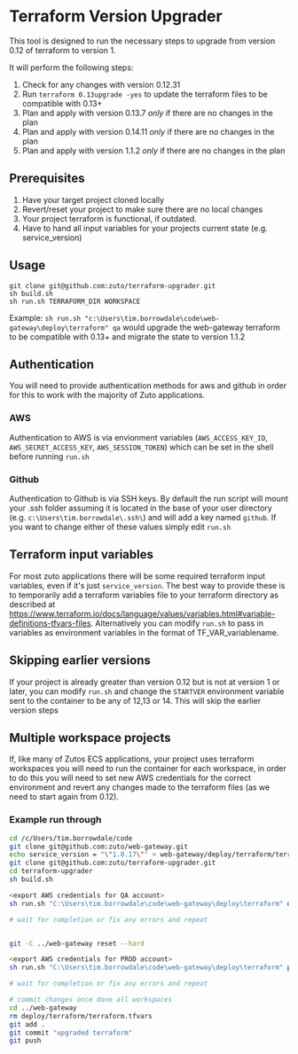 # Terraform Version Upgrader

This tool is designed to run the necessary steps to upgrade from version 0.12 of terraform to version 1.

It will perform the following steps:

1. Check for any changes with version 0.12.31
2. Run `terraform 0.13upgrade -yes` to update the terraform files to be compatible with 0.13+
3. Plan and apply with version 0.13.7 _only_ if there are no changes in the plan
4. Plan and apply with version 0.14.11 _only_ if there are no changes in the plan
5. Plan and apply with version 1.1.2 _only_ if there are no changes in the plan

## Prerequisites

1. Have your target project cloned locally
2. Revert/reset your project to make sure there are no local changes
3. Your project terraform is functional, if outdated.
4. Have to hand all input variables for your projects current state (e.g. service_version)

## Usage

```
git clone git@github.com:zuto/terraform-upgrader.git
sh build.sh
sh run.sh TERRAFORM_DIR WORKSPACE
```

Example: `sh run.sh "c:\Users\tim.borrowdale\code\web-gateway\deploy\terraform" qa` would upgrade the web-gateway terraform to be compatible with 0.13+ and migrate the state to version 1.1.2

## Authentication

You will need to provide authentication methods for aws and github in order for this to work with the majority of Zuto applications.

### AWS

Authentication to AWS is via envionment variables (`AWS_ACCESS_KEY_ID`, `AWS_SECRET_ACCESS_KEY`, `AWS_SESSION_TOKEN`) which can be set in the shell before running `run.sh`

### Github

Authentication to Github is via SSH keys. By default the run script will mount your .ssh folder assuming it is located in the base of your user directory (e.g. `c:\Users\tim.borrowdale\.ssh\`) and will add a key named `github`. If you want to change either of these values simply edit `run.sh`

## Terraform input variables

For most zuto applications there will be some required terraform input variables, even if it's just `service_version`. The best way to provide these is to temporarily add a terraform variables file to your terraform directory as described at https://www.terraform.io/docs/language/values/variables.html#variable-definitions-tfvars-files. Alternatively you can modify `run.sh` to pass in variables as environment variables in the format of TF_VAR_variablename.

## Skipping earlier versions

If your project is already greater than version 0.12 but is not at version 1 or later, you can modify `run.sh` and change the `STARTVER` environment variable sent to the container to be any of 12,13 or 14. This will skip the earlier version steps

## Multiple workspace projects

If, like many of Zutos ECS applications, your project uses terraform workspaces you will need to run the container for each workspace, in order to do this you will need to set new AWS credentials for the correct environment and revert any changes made to the terraform files (as we need to start again from 0.12).

### Example run through

```sh
cd /c/Users/tim.borrowdale/code
git clone git@github.com:zuto/web-gateway.git
echo service_version = "\"1.0.17\"" > web-gateway/deploy/terraform/terraform.tfvars
git clone git@github.com:zuto/terraform-upgrader.git
cd terraform-upgrader
sh build.sh

<export AWS credentials for QA account>
sh run.sh "C:\Users\tim.borrowdale\code\web-gateway\deploy\terraform" qa # important to use windows path style for the input location 

# wait for completion or fix any errors and repeat


git -C ../web-gateway reset --hard

<export AWS credentials for PROD account>
sh run.sh "C:\Users\tim.borrowdale\code\web-gateway\deploy\terraform" prod

# wait for completion or fix any errors and repeat

# commit changes once done all workspaces
cd ../web-gateway
rm deploy/terraform/terraform.tfvars
git add .
git commit "upgraded terraform"
git push
```
